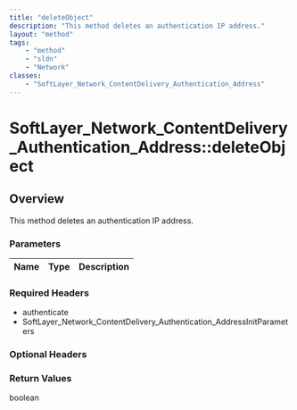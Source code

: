 ```yaml
---
title: "deleteObject"
description: "This method deletes an authentication IP address."
layout: "method"
tags:
    - "method"
    - "sldn"
    - "Network"
classes:
    - "SoftLayer_Network_ContentDelivery_Authentication_Address"
---
```

# SoftLayer_Network_ContentDelivery_Authentication_Address::deleteObject
## Overview 
This method deletes an authentication IP address. 

### Parameters 
|Name | Type | Description |
| --- | --- | --- |


### Required Headers
* authenticate
* SoftLayer_Network_ContentDelivery_Authentication_AddressInitParameters

### Optional Headers

### Return Values
boolean
